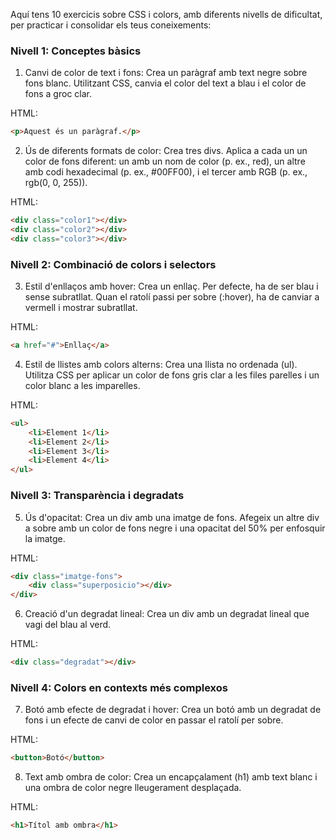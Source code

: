 Aquí tens 10 exercicis sobre CSS i colors, amb diferents nivells de dificultat, per practicar i consolidar els teus coneixements:

### Nivell 1: Conceptes bàsics

1. Canvi de color de text i fons: Crea un paràgraf amb text negre sobre fons blanc. Utilitzant CSS, canvia el color del text a blau i el color de fons a groc clar.

HTML:
```HTML
<p>Aquest és un paràgraf.</p>
```

2. Ús de diferents formats de color: Crea tres divs. Aplica a cada un un color de fons diferent: un amb un nom de color (p. ex., red), un altre amb codi hexadecimal (p. ex., #00FF00), i el tercer amb RGB (p. ex., rgb(0, 0, 255)).

HTML:
```HTML
<div class="color1"></div>
<div class="color2"></div>
<div class="color3"></div>
```

### Nivell 2: Combinació de colors i selectors

3. Estil d'enllaços amb hover: Crea un enllaç. Per defecte, ha de ser blau i sense subratllat. Quan el ratolí passi per sobre (:hover), ha de canviar a vermell i mostrar subratllat.

HTML:
```HTML
<a href="#">Enllaç</a>
```

4. Estil de llistes amb colors alterns: Crea una llista no ordenada (ul). Utilitza CSS per aplicar un color de fons gris clar a les files parelles i un color blanc a les imparelles.

HTML:
```HTML
<ul>
    <li>Element 1</li>
    <li>Element 2</li>
    <li>Element 3</li>
    <li>Element 4</li>
</ul>
```

### Nivell 3: Transparència i degradats

5. Ús d'opacitat: Crea un div amb una imatge de fons. Afegeix un altre div a sobre amb un color de fons negre i una opacitat del 50% per enfosquir la imatge.

HTML:
```HTML
<div class="imatge-fons">
    <div class="superposicio"></div>
</div>
```

6. Creació d'un degradat lineal: Crea un div amb un degradat lineal que vagi del blau al verd.

HTML:

```HTML
<div class="degradat"></div>
```

### Nivell 4: Colors en contexts més complexos

7. Botó amb efecte de degradat i hover: Crea un botó amb un degradat de fons i un efecte de canvi de color en passar el ratolí per sobre.

HTML:
```HTML
<button>Botó</button>
```

8. Text amb ombra de color: Crea un encapçalament (h1) amb text blanc i una ombra de color negre lleugerament desplaçada.

HTML:
```HTML
<h1>Títol amb ombra</h1>
```
